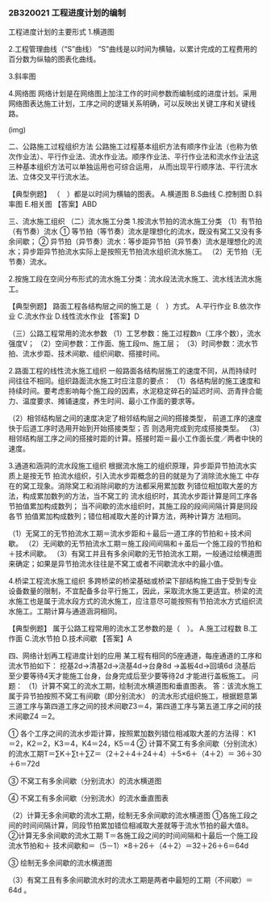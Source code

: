 ### 2B320021	工程进度计划的编制
工程进度计划的主要形式
1.横道图

2.工程管理曲线（“S”曲线）
“S”曲线是以时间为横轴，以累计完成的工程费用的百分数为纵轴的图表化曲线。


3.斜率图

4.网络图
网络计划是在网络图上加注工作的时间参数而编制成的进度计划。采用网络图表达施工计划，工序之间的逻辑关系明确，可以反映出关键工序和关键线路。

(img)


二、公路施工过程组织方法
公路施工过程基本组织方法有顺序作业法（也称为依次作业法）、平行作业法、流水作业法。顺序作业法、平行作业法和流水作业法这三种基本组织方法可以单独运用也可综合运用， 从而出现平行顺序法、平行流水法、立体交叉平行流水法。

【典型例题】
（　）都是以时间为横轴的图表。
A.横道图
B.S曲线
C.控制图
D.斜率图
E.相关图
【答案】ABD

三、流水施工组织
（二）流水施工分类
1.按流水节拍的流水施工分类
（1）有节拍（有节奏）流水
① 等节拍（等节奏）流水是理想化的流水，既没有窝工又没有多余间歇；
② 异节拍（异节奏）流水：等步距异节拍（异节奏）流水是理想化的流水；异步距异节拍流水实际上是按照无节拍流水组织流水施工。
（2）无节拍（无节奏）流水。

2.按施工段在空间分布形式的流水施工分类：流水段法流水施工、流水线法流水施工。

【典型例题】
路面工程各结构层之间的施工是（　）方式。
A.平行作业
B.依次作业
C.流水作业
D.线性流水作业
【答案】D

（三）公路工程常用的流水参数
（1）工艺参数：施工过程数n（工序个数），流水强度V；
（2）空间参数：工作面、施工段m、施工层；
（3）时间参数：流水节拍、流水步距、技术间歇、组织间歇、搭接时间。

2.路面工程的线性流水施工组织
一般路面各结构层施工的速度不同，从而持续时间往往不相同。组织路面流水施工时应注意的要点：
（1）各结构层的施工速度和持续时间。要考虑影响每个施工段的因素，水泥稳定碎石的延迟时间、沥青拌合能力、温度要求、摊铺速度，养生时间、最小工作面的要求等。

（2）相邻结构层之间的速度决定了相邻结构层之间的搭接类型， 前道工序的速度快于后道工序时选用开始到开始搭接类型；否
则选用完成到完成搭接类型。
（3）相邻结构层工序之间的搭接时距的计算。搭接时距＝最小工作面长度／两者中快的速度。

3.通道和涵洞的流水段施工组织
根据流水施工的组织原理，异步距异节拍流水实质上是按无节 拍流水组织，引入流水步距概念的目的就是为了消除流水施工 中存在的窝工现象。消除窝工和消除间歇的方法都采用累加数 列错位相加取大差的方法，构成累加数列的方法，当不窝工的 流水组织时，其流水步距计算是同工序各节拍值累加构成数列； 当不间歇的流水组织时，其施工段的段间间隔计算是同段各节 拍值累加构成数列；错位相减取大差的计算方法，两种计算方 法相同。

（1）无窝工的无节拍流水工期＝流水步距和＋最后一道工序的节拍和＋技术间歇。
（2）无间歇的无节拍流水工期＝施工段间间隔和＋虽后一个施工段的节拍和＋技术间歇。
（3）有窝工并且有多余间歇的无节拍流水工期，一般通过绘横道图来确定；如果是异节拍流水往往是不窝工或者不间歇流水中的最小值。

4.桥梁工程流水施工组织
多跨桥梁的桥梁基础或桥梁下部结构施工由于受到专业设备数量的限制，不宜配备多台平行施工，因此，采取流水施工更适宜。桥梁的流水施工也是属于流水段方式的流水施工，应注意尽可能按照有节拍流水方式组织流水施工。工期计算与通道涵洞相同。

【典型例题】
属于公路工程常用的流水工艺参数的是（　）。
A.施工过程数
B.工作面
C.流水节拍
D.技术间歇
【答案】A

四、网络计划再工程进度计划的应用
某工程有相同的5座通道，每座通道的工序和流水节拍如下： 挖基2d→清基2d→浇基4d→台身8d →盖板4d→回填6d
浇基后至少要等待4天才能施工台身，台身完成后至少要等待2d 才能进行盖板施工。
问题：
（1）计算不窝工的流水工期，绘制流水横道图和垂直图表。 答：该流水施工属于异节拍按照不窝工有间歇（即分别流水） 的流水形式组织施工，根据题意第三道工序与第四道工序之间的技术间歇Z3＝4，第四道工序与第五道工序之间的技术间歇Z4
＝2。

① 各个工序之间的流水步距计算，按照累加数列错位相减取大差的方法得：
K1＝2，K2＝2，K3＝4，K4＝24，K5＝4
② 计算不窝工有多余间歇（分别流水）的流水工期T＝∑K＋∑t＋∑Z＝（2＋2＋4＋24＋4）＋5×6＋（4＋2）＝ 36＋30＋6＝72d

③ 不窝工有多余间歇（分别流水）的流水横道图

④ 不窝工有多余间歇（分别流水）的流水垂直图表

（2）计算无多余间歇的流水工期，绘制无多余间歇的流水横道图
①各施工段之间的时间间隔计算，同段节拍累加错位相减取大差就等于流水节拍的最大值8。
②计算无多余间歇的流水工期
T＝各施工段之间的时间间隔和十最后一个施工段流水节拍和＋  技术间歇和＝（5－1）×8＋26＋（4＋2）＝32＋26＋6＝64d

③ 绘制无多余间歇的流水横道图

（3）有窝工且有多余间歇流水时的流水工期是两者中最短的工期（不间歇）＝ 64d 。